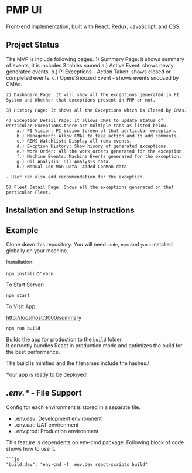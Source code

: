 # PMP UI

Front-end implementation, built with React, Redux, JavaScript, and CSS.

## Project Status

The MVP is include following pages.
    1) Summary Page: it shows summary of events, it is includes 3 tables named
        a.) Active Event: shows newly generated events.
        b.) Pi Exceptions - Action Taken: shows closed or completed events.
        c.) Open/Snoozed Event - shows events snoozed by CMAs.

    2) Dashboard Page: It will show all the exceptions generated in PI System and Whether that exceptions present in PMP or not.

    3) History Page: It shows all the Exceptions which is Closed by CMAs.

    4) Exception Detail Page: It allows CMAs to update status of Perticular Exceptions.there are multiple tabs as listed below,
        a.) PI Vision: PI Vision Screen of that perticular exception.
        b.) Management: Allow CMAs to take action and to add comments.
        c.) REMS Watchlist: Display all rems events.
        d.) Excption History: Show hisory of generated exceptions.
        e.) Work Order: All the work orders generated for the exception.
        f.) Machine Events: Machine Events generated for the exception.
        g.) Oil Analysis: Oil Analysis data.
        h.) Manual Con-Mon Data: Added ConMon data.
    
    - User can also add recommendation for the exception. 

    5) Fleet Detail Page: Shows all the exceptions generated on that perticular Fleet.

## Installation and Setup Instructions

## Example

Clone down this repository. You will need `node`, `npm` and `yarn` installed globally on your machine.  

Installation:

`npm install` or `yarn` 

To Start Server:

`npm start`

To Visit App:

[http://localhost:3000/summary](http://localhost:3000/summary)

 `npm run build`

Builds the app for production to the `build` folder.\
It correctly bundles React in production mode and optimizes the build for the best performance.

The build is minified and the filenames include the hashes.\

Your app is ready to be deployed!

## _.env.*_ - File Support

Config for each environment is stored in a separate file.
- .env.dev: Development environment
- .env.uat: UAT environment
- .env.prod: Production environment

This feature is dependents on env-cmd package. Following block of code shows how to use it.

```
```js
"build:dev": "env-cmd -f .env.dev react-scripts build"
```